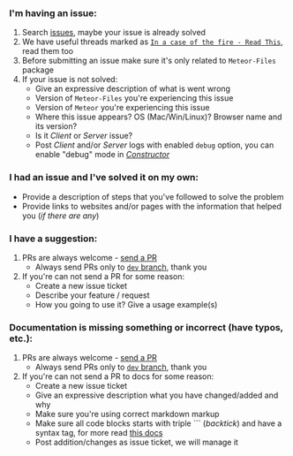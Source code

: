 ### I'm having an issue:
 1. Search [issues](https://github.com/veliovgroup/Meteor-Files/issues), maybe your issue is already solved
 2. We have useful threads marked as [`In a case of the fire - Read This`](https://github.com/veliovgroup/Meteor-Files/issues?utf8=✓&q=label%3A%22In%20a%20case%20of%20the%20fire%20-%20Read%20This%22), read them too
 3. Before submitting an issue make sure it's only related to `Meteor-Files` package
 4. If your issue is not solved:
     - Give an expressive description of what is went wrong
     - Version of `Meteor-Files` you're experiencing this issue
     - Version of `Meteor` you're experiencing this issue
     - Where this issue appears? OS (Mac/Win/Linux)? Browser name and its version?
     - Is it *Client* or *Server* issue?
     - Post *Client* and/or *Server* logs with enabled `debug` option, you can enable "debug" mode in [*Constructor*](https://github.com/veliovgroup/Meteor-Files/wiki/Constructor)

### I had an issue and I've solved it on my own:
 - Provide a description of steps that you've followed to solve the problem
 - Provide links to websites and/or pages with the information that helped you (*if there are any*)

### I have a suggestion:
 1. PRs are always welcome - [send a PR](https://github.com/veliovgroup/Meteor-Files/compare)
     - Always send PRs only to [`dev` branch](https://github.com/veliovgroup/Meteor-Files/compare/dev), thank you
 2. If you're can not send a PR for some reason:
     - Create a new issue ticket
     - Describe your feature / request
     - How you going to use it? Give a usage example(s)

### Documentation is missing something or incorrect (have typos, etc.):
 1. PRs are always welcome - [send a PR](https://github.com/veliovgroup/Meteor-Files/compare)
     - Always send PRs only to [`dev` branch](https://github.com/veliovgroup/Meteor-Files/compare/dev), thank you
 2. If you're can not send a PR to docs for some reason:
     - Create a new issue ticket
     - Give an expressive description what you have changed/added and why
     - Make sure you're using correct markdown markup
     - Make sure all code blocks starts with triple ``` (*backtick*) and have a syntax tag, for more read [this docs](https://help.github.com/articles/creating-and-highlighting-code-blocks/#syntax-highlighting)
     - Post addition/changes as issue ticket, we will manage it
